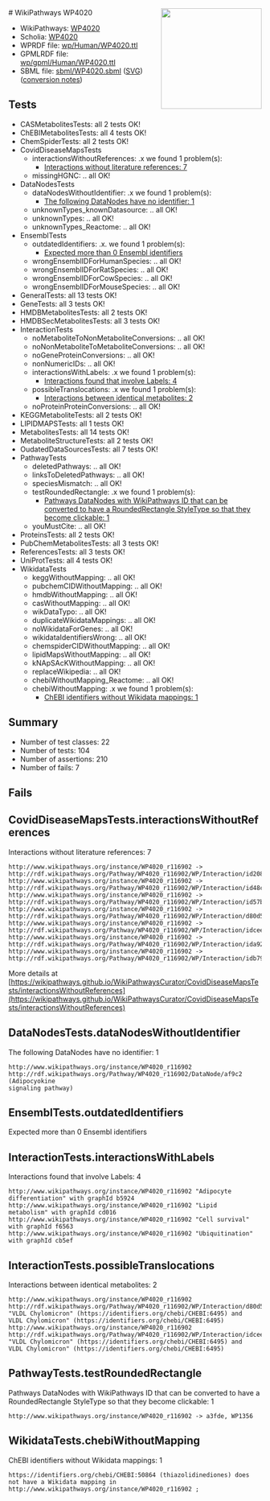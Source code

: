 <img style="float: right; width: 200px" src="../logo.png" />
# WikiPathways WP4020

* WikiPathways: [WP4020](https://identifiers.org/wikipathways:WP4020)
* Scholia: [WP4020](https://scholia.toolforge.org/wikipathways/WP4020)
* WPRDF file: [wp/Human/WP4020.ttl](../wp/Human/WP4020.ttl)
* GPMLRDF file: [wp/gpml/Human/WP4020.ttl](../wp/gpml/Human/WP4020.ttl)
* SBML file: [sbml/WP4020.sbml](../sbml/WP4020.sbml) ([SVG](../sbml/WP4020.svg)) ([conversion notes](../sbml/WP4020.txt))

## Tests
* CASMetabolitesTests: all 2 tests OK!
* ChEBIMetabolitesTests: all 4 tests OK!
* ChemSpiderTests: all 2 tests OK!
* CovidDiseaseMapsTests
    * interactionsWithoutReferences: .x we found 1 problem(s):
        * [Interactions without literature references: 7](#2e295935)
    * missingHGNC: .. all OK!
* DataNodesTests
    * dataNodesWithoutIdentifier: .x we found 1 problem(s):
        * [The following DataNodes have no identifier: 1](#d2d32fa0)
    * unknownTypes_knownDatasource: .. all OK!
    * unknownTypes: .. all OK!
    * unknownTypes_Reactome: .. all OK!
* EnsemblTests
    * outdatedIdentifiers: .x. we found 1 problem(s):
        * [Expected more than 0 Ensembl identifiers](#f44398b7)
    * wrongEnsemblIDForHumanSpecies: .. all OK!
    * wrongEnsemblIDForRatSpecies: .. all OK!
    * wrongEnsemblIDForCowSpecies: .. all OK!
    * wrongEnsemblIDForMouseSpecies: .. all OK!
* GeneralTests: all 13 tests OK!
* GeneTests: all 3 tests OK!
* HMDBMetabolitesTests: all 2 tests OK!
* HMDBSecMetabolitesTests: all 3 tests OK!
* InteractionTests
    * noMetaboliteToNonMetaboliteConversions: .. all OK!
    * noNonMetaboliteToMetaboliteConversions: .. all OK!
    * noGeneProteinConversions: .. all OK!
    * nonNumericIDs: .. all OK!
    * interactionsWithLabels: .x we found 1 problem(s):
        * [Interactions found that involve Labels: 4](#630d267b)
    * possibleTranslocations: .x we found 1 problem(s):
        * [Interactions between identical metabolites: 2](#d59038c5)
    * noProteinProteinConversions: .. all OK!
* KEGGMetaboliteTests: all 2 tests OK!
* LIPIDMAPSTests: all 1 tests OK!
* MetabolitesTests: all 14 tests OK!
* MetaboliteStructureTests: all 2 tests OK!
* OudatedDataSourcesTests: all 7 tests OK!
* PathwayTests
    * deletedPathways: .. all OK!
    * linksToDeletedPathways: .. all OK!
    * speciesMismatch: .. all OK!
    * testRoundedRectangle: .x we found 1 problem(s):
        * [Pathways DataNodes with WikiPathways ID that can be converted to have a RoundedRectangle StyleType so that they become clickable: 1](#9fbad3cb)
    * youMustCite: .. all OK!
* ProteinsTests: all 2 tests OK!
* PubChemMetabolitesTests: all 3 tests OK!
* ReferencesTests: all 3 tests OK!
* UniProtTests: all 4 tests OK!
* WikidataTests
    * keggWithoutMapping: .. all OK!
    * pubchemCIDWithoutMapping: .. all OK!
    * hmdbWithoutMapping: .. all OK!
    * casWithoutMapping: .. all OK!
    * wikDataTypo: .. all OK!
    * duplicateWikidataMappings: .. all OK!
    * noWikidataForGenes: .. all OK!
    * wikidataIdentifiersWrong: .. all OK!
    * chemspiderCIDWithoutMapping: .. all OK!
    * lipidMapsWithoutMapping: .. all OK!
    * kNApSAcKWithoutMapping: .. all OK!
    * replaceWikipedia: .. all OK!
    * chebiWithoutMapping_Reactome: .. all OK!
    * chebiWithoutMapping: .x we found 1 problem(s):
        * [ChEBI identifiers without Wikidata mappings: 1](#a8d554cd)


## Summary

* Number of test classes: 22
* Number of tests: 104
* Number of assertions: 210
* Number of fails: 7

## Fails

<a name="2e295935" />

## CovidDiseaseMapsTests.interactionsWithoutReferences

Interactions without literature references: 7
```
http://www.wikipathways.org/instance/WP4020_r116902 -> http://rdf.wikipathways.org/Pathway/WP4020_r116902/WP/Interaction/id208c5874
http://www.wikipathways.org/instance/WP4020_r116902 -> http://rdf.wikipathways.org/Pathway/WP4020_r116902/WP/Interaction/id48c8abe4
http://www.wikipathways.org/instance/WP4020_r116902 -> http://rdf.wikipathways.org/Pathway/WP4020_r116902/WP/Interaction/id57bb5d54
http://www.wikipathways.org/instance/WP4020_r116902 -> http://rdf.wikipathways.org/Pathway/WP4020_r116902/WP/Interaction/d80d5
http://www.wikipathways.org/instance/WP4020_r116902 -> http://rdf.wikipathways.org/Pathway/WP4020_r116902/WP/Interaction/idcee81e0f
http://www.wikipathways.org/instance/WP4020_r116902 -> http://rdf.wikipathways.org/Pathway/WP4020_r116902/WP/Interaction/ida9256d51
http://www.wikipathways.org/instance/WP4020_r116902 -> http://rdf.wikipathways.org/Pathway/WP4020_r116902/WP/Interaction/idb79d8247
```

More details at [https://wikipathways.github.io/WikiPathwaysCurator/CovidDiseaseMapsTests/interactionsWithoutReferences](https://wikipathways.github.io/WikiPathwaysCurator/CovidDiseaseMapsTests/interactionsWithoutReferences)

<a name="d2d32fa0" />

## DataNodesTests.dataNodesWithoutIdentifier

The following DataNodes have no identifier: 1
```
http://www.wikipathways.org/instance/WP4020_r116902 http://rdf.wikipathways.org/Pathway/WP4020_r116902/DataNode/af9c2 (Adipocyokine
signaling pathway)
```

<a name="f44398b7" />

## EnsemblTests.outdatedIdentifiers

Expected more than 0 Ensembl identifiers
<a name="630d267b" />

## InteractionTests.interactionsWithLabels

Interactions found that involve Labels: 4
```
http://www.wikipathways.org/instance/WP4020_r116902 "Adipocyte 
differentiation" with graphId b5924
http://www.wikipathways.org/instance/WP4020_r116902 "Lipid
metabolism" with graphId cd016
http://www.wikipathways.org/instance/WP4020_r116902 "Cell survival" with graphId f6563
http://www.wikipathways.org/instance/WP4020_r116902 "Ubiquitination" with graphId cb5ef
```

<a name="d59038c5" />

## InteractionTests.possibleTranslocations

Interactions between identical metabolites: 2
```
http://www.wikipathways.org/instance/WP4020_r116902 http://rdf.wikipathways.org/Pathway/WP4020_r116902/WP/Interaction/d80d5 "VLDL Chylomicron" (https://identifiers.org/chebi/CHEBI:6495) and 
VLDL Chylomicron" (https://identifiers.org/chebi/CHEBI:6495)
http://www.wikipathways.org/instance/WP4020_r116902 http://rdf.wikipathways.org/Pathway/WP4020_r116902/WP/Interaction/idcee81e0f "VLDL Chylomicron" (https://identifiers.org/chebi/CHEBI:6495) and 
VLDL Chylomicron" (https://identifiers.org/chebi/CHEBI:6495)
```

<a name="9fbad3cb" />

## PathwayTests.testRoundedRectangle

Pathways DataNodes with WikiPathways ID that can be converted to have a RoundedRectangle StyleType so that they become clickable: 1
```
http://www.wikipathways.org/instance/WP4020_r116902 -> a3fde, WP1356
 ```

<a name="a8d554cd" />

## WikidataTests.chebiWithoutMapping

ChEBI identifiers without Wikidata mappings: 1
```
https://identifiers.org/chebi/CHEBI:50864 (thiazolidinediones) does not have a Wikidata mapping in http://www.wikipathways.org/instance/WP4020_r116902 ; 
```

